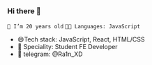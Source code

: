 ### Hi there 👋

`🌱 I’m 20 years old`
`🧑‍💻 Languages: JavaScript`
- 😄Tech stack: JavaScript, React, HTML/CSS
- 👷 Speciality: Student FE Developer
- 💬 telegram: @Ra1n_XD



